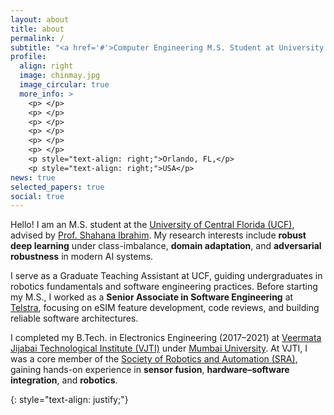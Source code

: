 ```yaml
---
layout: about
title: about
permalink: /
subtitle: "<a href='#'>Computer Engineering M.S. Student at University of Central Florida.</a>"
profile:
  align: right
  image: chinmay.jpg
  image_circular: true
  more_info: >
    <p> </p>
    <p> </p>
    <p> </p>
    <p> </p>
    <p> </p>
    <p> </p>
    <p style="text-align: right;">Orlando, FL,</p>
    <p style="text-align: right;">USA</p>
news: true
selected_papers: true
social: true
---
```


Hello! I am an M.S. student at the [University of Central Florida (UCF)](https://www.ucf.edu), advised by [Prof. Shahana Ibrahim](https://shahana-ibrahim.github.io/). My research interests include **robust deep learning** under class-imbalance, **domain adaptation**, and **adversarial robustness** in modern AI systems.

I serve as a Graduate Teaching Assistant at UCF, guiding undergraduates in robotics fundamentals and software engineering practices. Before starting my M.S., I worked as a **Senior Associate in Software Engineering** at [Telstra](https://www.telstra.com), focusing on eSIM feature development, code reviews, and building reliable software architectures.

I completed my B.Tech. in Electronics Engineering (2017–2021) at [Veermata Jijabai Technological Institute (VJTI)](https://www.vjti.ac.in) under [Mumbai University](https://mu.ac.in). At VJTI, I was a core member of the [Society of Robotics and Automation (SRA)](https://sravjti.in/), gaining hands-on experience in **sensor fusion**, **hardware–software integration**, and **robotics**.

{: style="text-align: justify;"}
